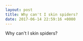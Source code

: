 ```yaml
---
layout: post
title: Why can't I skin spiders?
date: 2017-06-14 22:59:16 +0000
---
```


Why can't I skin spiders?

